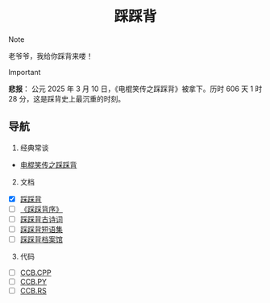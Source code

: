 <h1 align="center">踩踩背</h1>

> [!NOTE]
> 老爷爷，我给你踩背来喽！

> [!IMPORTANT]
> **悲报**：
> 公元 2025 年 3 月 10 日，《电棍笑传之踩踩背》被拿下。历时 606 天 1 时 28 分，这是踩背史上最沉重的时刻。

## 导航
1. 经典常谈
  - [电棍笑传之踩踩背](img/ccb.mp4)
2. 文档
  - [x] [踩踩背](docs/ccb)
  - [ ] [《踩踩背序》](docs/ccbx.md)
  - [ ] [踩踩背古诗词](docs/ccb-poems.md)
  - [ ] [踩踩背短语集](docs/ccb-words.md)
  - [ ] [踩踩背档案馆](docs/ccb-archive.md)
3. 代码
  - [ ] [CCB.CPP](src/ccb.cpp)
  - [ ] [CCB.PY](src/ccb.py)
  - [ ] [CCB.RS](src/ccb.rs)